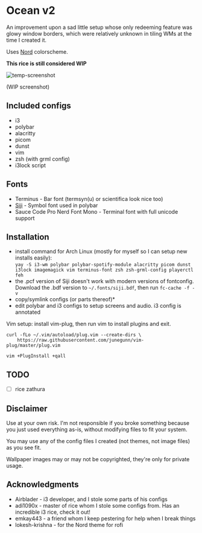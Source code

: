 # Ocean v2

An improvement upon a sad little setup whose only redeeming feature was glowy window borders, which were relatively unknown in tiling WMs at the time I created it.

Uses [Nord](https://github.com/arcticicestudio/nord) colorscheme.

**This rice is still considered WIP**

![temp-screenshot](https://imgur.com/eYRFB6M.png)

(WIP screenshot)

## Included configs

- i3
- polybar
- alacritty
- picom
- dunst
- vim
- zsh (with grml config)
- i3lock script

## Fonts

- Terminus - Bar font (termsyn(u) or scientifica look nice too)
- [Siji](https://github.com/stark/siji) - Symbol font used in polybar
- Sauce Code Pro Nerd Font Mono - Terminal font with full unicode support


## Installation

- install command for Arch Linux (mostly for myself so I can setup new installs easily):  
    `yay -S i3-wm polybar polybar-spotify-module alacritty picom dunst i3lock imagemagick vim terminus-font zsh zsh-grml-config playerctl feh`
- the .pcf version of Siji doesn't work with modern versions of fontconfig. Download the .bdf version to `~/.fonts/siji.bdf`, then run `fc-cache -f -v`
- copy/symlink configs (or parts thereof)\*
- edit polybar and i3 configs to setup screens and audio. i3 config is annotated

Vim setup: install vim-plug, then run vim to install plugins and exit.

    curl -fLo ~/.vim/autoload/plug.vim --create-dirs \
        https://raw.githubusercontent.com/junegunn/vim-plug/master/plug.vim

    vim +PlugInstall +qall

## TODO

- [ ] rice zathura

## Disclaimer

Use at your own risk. I'm not responsible if you broke something because you just used everything
as-is, without modifying files to fit your system.

You may use any of the config files I created (not themes, not image files) as you see fit.

Wallpaper images may or may not be copyrighted, they're only for private usage.

## Acknowledgments

- Airblader - i3 developer, and I stole some parts of his configs
- adi1090x - master of rice whom I stole some configs from. Has an incredible i3 rice, check it out!
- emkay443 - a friend whom I keep pestering for help when I break things
- lokesh-krishna - for the Nord theme for rofi
